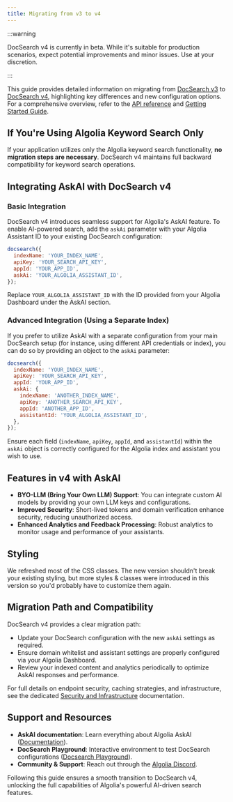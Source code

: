 ```yaml
---
title: Migrating from v3 to v4
---
```


:::warning

DocSearch v4 is currently in beta. While it's suitable for production scenarios, expect potential improvements and minor issues. Use at your discretion.

:::

This guide provides detailed information on migrating from [DocSearch v3](/docs/docsearch-v3) to [DocSearch v4](/docs/docsearch/v4), highlighting key differences and new configuration options. For a comprehensive overview, refer to the [API reference](/docs/v4/api) and [Getting Started Guide](/docs/docsearch/v4).

## If You're Using Algolia Keyword Search Only

If your application utilizes only the Algolia keyword search functionality, **no migration steps are necessary**. DocSearch v4 maintains full backward compatibility for keyword search operations.

## Integrating AskAI with DocSearch v4

### Basic Integration

DocSearch v4 introduces seamless support for Algolia's AskAI feature. To enable AI-powered search, add the `askAi` parameter with your Algolia Assistant ID to your existing DocSearch configuration:

```javascript
docsearch({
  indexName: 'YOUR_INDEX_NAME',
  apiKey: 'YOUR_SEARCH_API_KEY',
  appId: 'YOUR_APP_ID',
  askAi: 'YOUR_ALGOLIA_ASSISTANT_ID',
});
```

Replace `YOUR_ALGOLIA_ASSISTANT_ID` with the ID provided from your Algolia Dashboard under the AskAI section.

### Advanced Integration (Using a Separate Index)

If you prefer to utilize AskAI with a separate configuration from your main DocSearch setup (for instance, using different API credentials or index), you can do so by providing an object to the `askAi` parameter:

```javascript
docsearch({
  indexName: 'YOUR_INDEX_NAME',
  apiKey: 'YOUR_SEARCH_API_KEY',
  appId: 'YOUR_APP_ID',
  askAi: {
    indexName: 'ANOTHER_INDEX_NAME',
    apiKey: 'ANOTHER_SEARCH_API_KEY',
    appId: 'ANOTHER_APP_ID',
    assistantId: 'YOUR_ALGOLIA_ASSISTANT_ID',
  },
});
```

Ensure each field (`indexName`, `apiKey`, `appId`, and `assistantId`) within the `askAi` object is correctly configured for the Algolia index and assistant you wish to use.

## Features in v4 with AskAI

* **BYO-LLM (Bring Your Own LLM) Support**: You can integrate custom AI models by providing your own LLM keys and configurations.
* **Improved Security**: Short-lived tokens and domain verification enhance security, reducing unauthorized access.
* **Enhanced Analytics and Feedback Processing**: Robust analytics to monitor usage and performance of your assistants.

## Styling

We refreshed most of the CSS classes. The new version shouldn't break your existing styling, but more styles & classes were introduced in this version so you'd probably have to customize them again.

## Migration Path and Compatibility

DocSearch v4 provides a clear migration path:

* Update your DocSearch configuration with the new `askAi` settings as required.
* Ensure domain whitelist and assistant settings are properly configured via your Algolia Dashboard.
* Review your indexed content and analytics periodically to optimize AskAI responses and performance.

For full details on endpoint security, caching strategies, and infrastructure, see the dedicated [Security and Infrastructure](/docs/docsearch-v4/security-infrastructure) documentation.

## Support and Resources

* **AskAI documentation**: Learn everything about Algolia AskAI ([Documentation](/#)).
* **DocSearch Playground**: Interactive environment to test DocSearch configurations ([Docsearch Playground](https://community.algolia.com/docsearch-playground/)).
* **Community & Support**: Reach out through the [Algolia Discord](https://alg.li/discord).

Following this guide ensures a smooth transition to DocSearch v4, unlocking the full capabilities of Algolia's powerful AI-driven search features.
